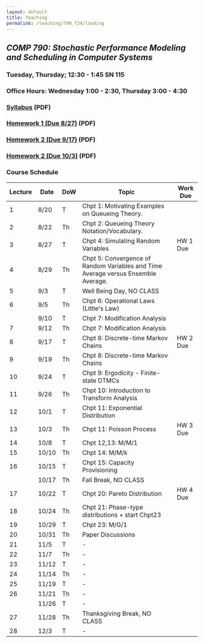 ```yaml
---
layout: default 
title: Teaching 
permalink: /teaching/790_f24/landing
---
```

## ***COMP 790: Stochastic Performance Modeling and Scheduling in Computer Systems***

### Tuesday, Thursday; 12:30 - 1:45 SN 115

### Office Hours: Wednesday 1:00 - 2:30, Thursday 3:00 - 4:30

### [Syllabus](./syllabus_w_policies.pdf) (PDF)

### [Homework 1 (Due 8/27)](./hw1.pdf) (PDF)
### [Homework 2 (Due 9/17)](./hw2.pdf) (PDF)
### [Homework 2 (Due 10/3)](./hw3.pdf) (PDF)

<!-- ### [Homework 2 (Due 9/12)](./hw2.pdf) (PDF)

### [Homework 3 (Due 9/28)](./hw3.pdf) (PDF)

### [Homework 4 (Due 10/19)](./hw4.pdf) (PDF)a
-->



### Course Schedule

| Lecture | Date  | DoW | Topic                                                                             | Work Due |
|---------|-------|-----|-----------------------------------------------------------------------------------|----------|
|       1 |  8/20 | T   | Chpt 1: Motivating Examples on Queueing Theory.                                   |          |
|       2 |  8/22 | Th  | Chpt 2: Queueing Theory Notation/Vocabulary.                                      |          |
|       3 |  8/27 | T   | Chpt 4: Simulating Random Variables                                               | HW 1 Due |
|       4 |  8/29 | Th  | Chpt 5: Convergence of Random Variables and Time Average versus Ensemble Average. |          |
|       5 |   9/3 | T   | Well Being Day, NO CLASS                                                          |          |
|       6 |   9/5 | Th  | Chpt 6: Operational Laws (Little's Law)                                           |          |
|         |  9/10 | T   | Chpt 7: Modification Analysis                                                     |          |
|       7 |  9/12 | Th  | Chpt 7: Modification Analysis                                                     |          |
|       8 |  9/17 | T   | Chpt 8: Discrete-time Markov Chains                                               | HW 2 Due |
|       9 |  9/19 | Th  | Chpt 8: Discrete-time Markov Chains                                               |          |
|      10 |  9/24 | T   | Chpt 9: Ergodicity - Finite-state DTMCs                                           |          |
|      11 |  9/26 | Th  | Chpt 10: Introduction to Transform Analysis                                       |          |
|      12 |  10/1 | T   | Chpt 11: Exponential Distribution                                                 |          |
|      13 |  10/3 | Th  | Chpt 11: Poisson Process                                                          | HW 3 Due |
|      14 |  10/8 | T   | Chpt 12,13: M/M/1                                                                 |          |
|      15 | 10/10 | Th  | Chpt 14: M/M/k                                                                    |          |
|      16 | 10/15 | T   | Chpt 15: Capacity Provisioning                                                    |          |
|         | 10/17 | Th  | Fall Break, NO CLASS                                                              |          |
|      17 | 10/22 | T   | Chpt 20: Pareto Distribution                                                      | HW 4 Due |
|      18 | 10/24 | Th  | Chpt 21: Phase-type distributions + start Chpt23                                  |          |
|      19 | 10/29 | T   | Chpt 23: M/G/1                                                                    |          |
|      20 | 10/31 | Th  | Paper Discussions                                                                 |          |
|      21 |  11/5 | T   | -                                                                                 |          |
|      22 |  11/7 | Th  | -                                                                                 |          |
|      23 | 11/12 | T   | -                                                                                 |          |
|      24 | 11/14 | Th  | -                                                                                 |          |
|      25 | 11/19 | T   | -                                                                                 |          |
|      26 | 11/21 | Th  | -                                                                                 |          |
|         | 11/26 | T   | -                                                                                 |          |
|      27 | 11/28 | Th  | Thanksgiving Break, NO CLASS                                                      |          |
|      28 |  12/3 | T   | -                                                                                 |          |
